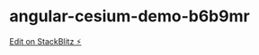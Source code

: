# angular-cesium-demo-b6b9mr

[Edit on StackBlitz ⚡️](https://stackblitz.com/edit/angular-cesium-demo-yd29dw)
